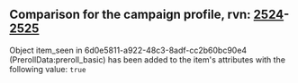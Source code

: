 ## Comparison for the campaign profile, rvn: [2524](https://github.com/PRO100KatYT/FortniteProfileRevisions/tree/main/profiles/campaign/2524%20campaign.json)-[2525](https://github.com/PRO100KatYT/FortniteProfileRevisions/tree/main/profiles/campaign/2525%20campaign.json)

Object item_seen in 6d0e5811-a922-48c3-8adf-cc2b60bc90e4 (PrerollData:preroll_basic) has been added to the item's attributes with the following value: `true`
<br><br>
